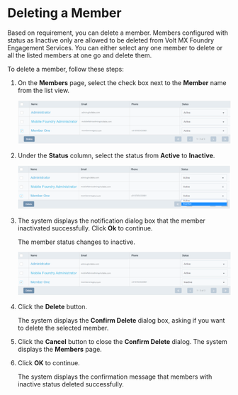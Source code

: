                              


Deleting a Member
=================

Based on requirement, you can delete a member. Members configured with status as Inactive only are allowed to be deleted from Volt MX Foundry Engagement Services. You can either select any one member to delete or all the listed members at one go and delete them.

To delete a member, follow these steps:

1.  On the **Members** page, select the check box next to the **Member** name from the list view.
    
    ![](../Resources/Images/Settings/Admin_Access/Members/deletemember_581x120.png)
    
2.  Under the **Status** column, select the status from **Active** to **Inactive**.
    
    ![](../Resources/Images/Settings/Admin_Access/Members/deletemember2_584x120.png)
    
3.  The system displays the notification dialog box that the member inactivated successfully. Click **Ok** to continue.
    
    The member status changes to inactive.
    
    ![](../Resources/Images/Settings/Admin_Access/Members/deletemember3_584x119.png)
    
4.  Click the **Delete** button.
    
    The system displays the **Confirm Delete** dialog box, asking if you want to delete the selected member.
    
5.  Click the **Cancel** button to close the **Confirm Delete** dialog. The system displays the **Members** page.
6.  Click **OK** to continue.
    
    The system displays the confirmation message that members with inactive status deleted successfully.
